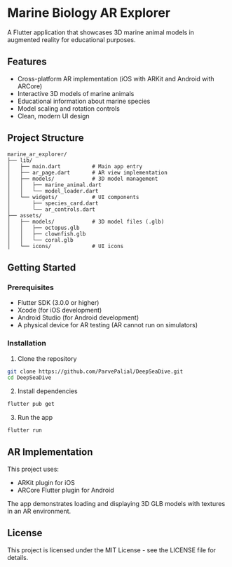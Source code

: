 # Marine Biology AR Explorer

A Flutter application that showcases 3D marine animal models in augmented reality for educational purposes.

## Features

- Cross-platform AR implementation (iOS with ARKit and Android with ARCore)
- Interactive 3D models of marine animals
- Educational information about marine species
- Model scaling and rotation controls
- Clean, modern UI design

## Project Structure

```
marine_ar_explorer/
├── lib/
│   ├── main.dart          # Main app entry
│   ├── ar_page.dart       # AR view implementation
│   ├── models/            # 3D model management
│   │   ├── marine_animal.dart
│   │   └── model_loader.dart
│   └── widgets/           # UI components
│       ├── species_card.dart
│       └── ar_controls.dart
├── assets/
│   ├── models/            # 3D model files (.glb)
│   │   ├── octopus.glb
│   │   ├── clownfish.glb
│   │   └── coral.glb
│   └── icons/             # UI icons
```

## Getting Started

### Prerequisites

- Flutter SDK (3.0.0 or higher)
- Xcode (for iOS development)
- Android Studio (for Android development)
- A physical device for AR testing (AR cannot run on simulators)

### Installation

1. Clone the repository
```bash
git clone https://github.com/ParvePalial/DeepSeaDive.git
cd DeepSeaDive
```

2. Install dependencies
```bash
flutter pub get
```

3. Run the app
```bash
flutter run
```

## AR Implementation

This project uses:
- ARKit plugin for iOS
- ARCore Flutter plugin for Android

The app demonstrates loading and displaying 3D GLB models with textures in an AR environment.

## License

This project is licensed under the MIT License - see the LICENSE file for details.
